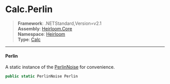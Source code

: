 # Calc.Perlin

> **Framework**: .NETStandard,Version=v2.1  
> **Assembly**: [Heirloom.Core][0]  
> **Namespace**: [Heirloom][0]  
> **Type**: [Calc][1]  

--------------------------------------------------------------------------------

#### Perlin

A static instance of the [PerlinNoise][2] for convenience.

```cs
public static PerlinNoise Perlin
```

[0]: ..\Heirloom.Core.md
[1]: Heirloom.Calc.md
[2]: Heirloom.PerlinNoise.md

